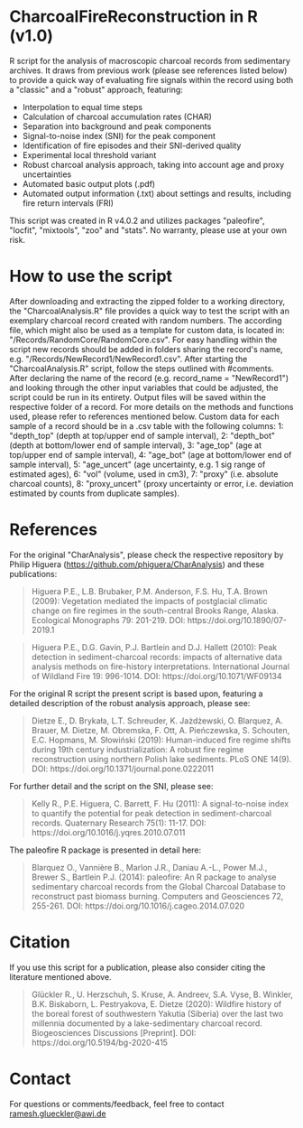 # CharcoalFireReconstruction in R (v1.0)
R script for the analysis of macroscopic charcoal records from sedimentary archives. It draws from previous work (please see references listed below) to provide a quick way of evaluating fire signals within the record using both a "classic" and a "robust" approach, featuring:
- Interpolation to equal time steps
- Calculation of charcoal accumulation rates (CHAR)
- Separation into background and peak components
- Signal-to-noise index (SNI) for the peak component
- Identification of fire episodes and their SNI-derived quality
- Experimental local threshold variant
- Robust charcoal analysis approach, taking into account age and proxy uncertainties
- Automated basic output plots (.pdf)
- Automated output information (.txt) about settings and results, including fire return intervals (FRI)

This script was created in R v4.0.2 and utilizes packages "paleofire", "locfit", "mixtools", "zoo" and "stats". No warranty, please use at your own risk.

# How to use the script
After downloading and extracting the zipped folder to a working directory, the "CharcoalAnalysis.R" file provides a quick way to test the script with an exemplary charcoal record created with random numbers. The according file, which might also be used as a template for custom data, is located in: "/Records/RandomCore/RandomCore.csv". For easy handling within the script new records should be added in folders sharing the record's name, e.g. "/Records/NewRecord1/NewRecord1.csv". After starting the "CharcoalAnalysis.R" script, follow the steps outlined with #comments. After declaring the name of the record (e.g. record_name = "NewRecord1") and looking through the other input variables that could be adjusted, the script could be run in its entirety. Output files will be saved within the respective folder of a record. For more details on the methods and functions used, please refer to references mentioned below. 
Custom data for each sample of a record should be in a .csv table with the following columns: 1: "depth_top" (depth at top/upper end of sample interval), 2: "depth_bot" (depth at bottom/lower end of sample interval), 3: "age_top" (age at top/upper end of sample interval), 4: "age_bot" (age at bottom/lower end of sample interval), 5: "age_uncert" (age uncertainty, e.g. 1 sig range of estimated ages), 6: "vol" (volume, used in cm3), 7: "proxy" (i.e. absolute charcoal counts), 8: "proxy_uncert" (proxy uncertainty or error, i.e. deviation estimated by counts from duplicate samples).

# References
For the original "CharAnalysis", please check the respective repository by Philip Higuera (https://github.com/phiguera/CharAnalysis) and these publications:

<blockquote>Higuera P.E., L.B. Brubaker, P.M. Anderson, F.S. Hu, T.A. Brown (2009): Vegetation mediated the impacts of postglacial climatic change on fire regimes in the south-central Brooks Range, Alaska. Ecological Monographs 79: 201-219. DOI: https://doi.org/10.1890/07-2019.1</blockquote>

<blockquote>Higuera P.E., D.G. Gavin, P.J. Bartlein and D.J. Hallett (2010): Peak detection in sediment-charcoal records: impacts of alternative data analysis methods on fire-history interpretations. International Journal of Wildland Fire 19: 996-1014. DOI: https://doi.org/10.1071/WF09134</blockquote>

For the original R script the present script is based upon, featuring a detailed description of the robust analysis approach, please see:

<blockquote>Dietze E., D. Brykała, L.T. Schreuder, K. Jażdżewski, O. Blarquez, A. Brauer, M. Dietze, M. Obremska, F. Ott, A. Pieńczewska, S. Schouten, E.C. Hopmans, M. Słowiński (2019): Human-induced fire regime shifts during 19th century industrialization: A robust fire regime reconstruction using northern Polish lake sediments. PLoS ONE 14(9). DOI: https://doi.org/10.1371/journal.pone.0222011</blockquote>

For further detail and the script on the SNI, please see:

<blockquote>Kelly R., P.E. Higuera, C. Barrett, F. Hu (2011): A signal-to-noise index to quantify the potential for peak detection in sediment-charcoal records. Quaternary Research 75(1): 11-17. DOI: https://doi.org/10.1016/j.yqres.2010.07.011</blockquote>

The paleofire R package is presented in detail here:
<blockquote>Blarquez O., Vannière B., Marlon J.R., Daniau A.-L., Power M.J., Brewer S., Bartlein P.J. (2014): paleofire: An R package to analyse sedimentary charcoal records from the Global Charcoal Database to reconstruct past biomass burning. Computers and Geosciences 72, 255-261. DOI: https://doi.org/10.1016/j.cageo.2014.07.020</blockquote>

# Citation
If you use this script for a publication, please also consider citing the literature mentioned above.

<blockquote>Glückler R., U. Herzschuh, S. Kruse, A. Andreev, S.A. Vyse, B. Winkler, B.K. Biskaborn, L. Pestryakova, E. Dietze (2020): Wildfire history of the boreal forest of southwestern Yakutia (Siberia) over the last two millennia documented by a lake-sedimentary charcoal record. Biogeosciences Discussions [Preprint]. DOI: https://doi.org/10.5194/bg-2020-415</blockquote>

# Contact
For questions or comments/feedback, feel free to contact ramesh.glueckler@awi.de

